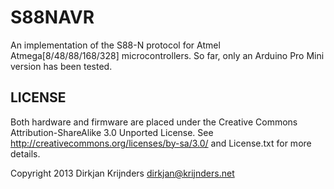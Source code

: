 S88NAVR
=======

An implementation of the S88-N protocol for Atmel Atmega[8/48/88/168/328] microcontrollers. So far, only an Arduino Pro Mini version has been tested.

LICENSE
-------

Both hardware and firmware are placed under the Creative Commons Attribution-ShareAlike 3.0 Unported License. See <http://creativecommons.org/licenses/by-sa/3.0/> and License.txt for more details.

Copyright 2013
Dirkjan Krijnders
<dirkjan@krijnders.net>
